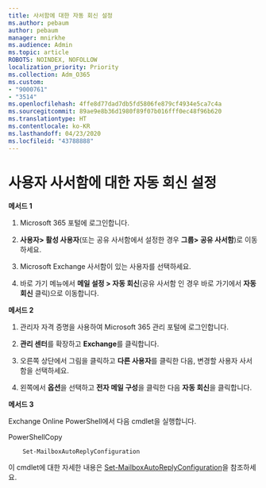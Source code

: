 ```yaml
---
title: 사서함에 대한 자동 회신 설정
ms.author: pebaum
author: pebaum
manager: mnirkhe
ms.audience: Admin
ms.topic: article
ROBOTS: NOINDEX, NOFOLLOW
localization_priority: Priority
ms.collection: Adm_O365
ms.custom:
- "9000761"
- "3514"
ms.openlocfilehash: 4ffe8d77dad7db5fd5806fe879cf4934e5ca7c4a
ms.sourcegitcommit: 89ae9e8b36d1980f89f07b016fff0ec48f96b620
ms.translationtype: HT
ms.contentlocale: ko-KR
ms.lasthandoff: 04/23/2020
ms.locfileid: "43788888"
---
```

# <a name="set-auto-replies-for-a-users-mailbox"></a>사용자 사서함에 대한 자동 회신 설정

**메서드 1**

1. Microsoft 365 포털에 로그인합니다.

2. **사용자> 활성 사용자**(또는 공유 사서함에서 설정한 경우 **그룹> 공유 사서함**)로 이동하세요.

3. Microsoft Exchange 사서함이 있는 사용자를 선택하세요.

4. 바로 가기 메뉴에서 **메일 설정 > 자동 회신**(공유 사서함 인 경우 바로 가기에서 **자동 회신** 클릭)으로 이동합니다.

**메서드 2**

1. 관리자 자격 증명을 사용하여 Microsoft 365 관리 포털에 로그인합니다.

2. **관리 센터**를 확장하고 **Exchange**를 클릭합니다.

3. 오른쪽 상단에서 그림을 클릭하고 **다른 사용자**를 클릭한 다음, 변경할 사용자 사서함을 선택하세요.

4. 왼쪽에서 **옵션**을 선택하고 **전자 메일 구성**을 클릭한 다음 **자동 회신**을 클릭합니다.

**메서드 3**

Exchange Online PowerShell에서 다음 cmdlet을 실행합니다.

PowerShellCopy

```
    Set-MailboxAutoReplyConfiguration
```

이 cmdlet에 대한 자세한 내용은 [Set-MailboxAutoReplyConfiguration](https://docs.microsoft.com/powershell/module/exchange/mailboxes/set-mailboxautoreplyconfiguration)을 참조하세요.
